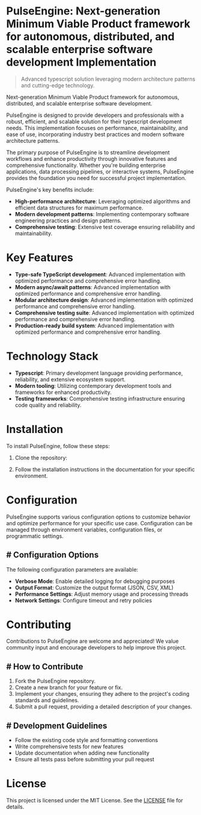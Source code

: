 <!-- fallback_PulseEngine_20250727061023_91698 -->

# PulseEngine: Next-generation Minimum Viable Product framework for autonomous, distributed, and scalable enterprise software development Implementation
> Advanced typescript solution leveraging modern architecture patterns and cutting-edge technology.

Next-generation Minimum Viable Product framework for autonomous, distributed, and scalable enterprise software development.

PulseEngine is designed to provide developers and professionals with a robust, efficient, and scalable solution for their typescript development needs. This implementation focuses on performance, maintainability, and ease of use, incorporating industry best practices and modern software architecture patterns.

The primary purpose of PulseEngine is to streamline development workflows and enhance productivity through innovative features and comprehensive functionality. Whether you're building enterprise applications, data processing pipelines, or interactive systems, PulseEngine provides the foundation you need for successful project implementation.

PulseEngine's key benefits include:

* **High-performance architecture**: Leveraging optimized algorithms and efficient data structures for maximum performance.
* **Modern development patterns**: Implementing contemporary software engineering practices and design patterns.
* **Comprehensive testing**: Extensive test coverage ensuring reliability and maintainability.

# Key Features

* **Type-safe TypeScript development**: Advanced implementation with optimized performance and comprehensive error handling.
* **Modern async/await patterns**: Advanced implementation with optimized performance and comprehensive error handling.
* **Modular architecture design**: Advanced implementation with optimized performance and comprehensive error handling.
* **Comprehensive testing suite**: Advanced implementation with optimized performance and comprehensive error handling.
* **Production-ready build system**: Advanced implementation with optimized performance and comprehensive error handling.

# Technology Stack

* **Typescript**: Primary development language providing performance, reliability, and extensive ecosystem support.
* **Modern tooling**: Utilizing contemporary development tools and frameworks for enhanced productivity.
* **Testing frameworks**: Comprehensive testing infrastructure ensuring code quality and reliability.

# Installation

To install PulseEngine, follow these steps:

1. Clone the repository:


2. Follow the installation instructions in the documentation for your specific environment.

# Configuration

PulseEngine supports various configuration options to customize behavior and optimize performance for your specific use case. Configuration can be managed through environment variables, configuration files, or programmatic settings.

## # Configuration Options

The following configuration parameters are available:

* **Verbose Mode**: Enable detailed logging for debugging purposes
* **Output Format**: Customize the output format (JSON, CSV, XML)
* **Performance Settings**: Adjust memory usage and processing threads
* **Network Settings**: Configure timeout and retry policies

# Contributing

Contributions to PulseEngine are welcome and appreciated! We value community input and encourage developers to help improve this project.

## # How to Contribute

1. Fork the PulseEngine repository.
2. Create a new branch for your feature or fix.
3. Implement your changes, ensuring they adhere to the project's coding standards and guidelines.
4. Submit a pull request, providing a detailed description of your changes.

## # Development Guidelines

* Follow the existing code style and formatting conventions
* Write comprehensive tests for new features
* Update documentation when adding new functionality
* Ensure all tests pass before submitting your pull request

# License

This project is licensed under the MIT License. See the [LICENSE](https://github.com/marcmotta/PulseEngine/blob/main/LICENSE) file for details.
